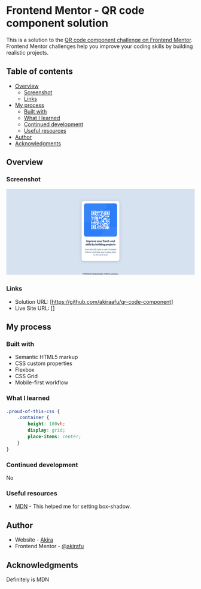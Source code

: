 # Frontend Mentor - QR code component solution

This is a solution to the [QR code component challenge on Frontend Mentor](https://www.frontendmentor.io/challenges/qr-code-component-iux_sIO_H). Frontend Mentor challenges help you improve your coding skills by building realistic projects.

## Table of contents

-   [Overview](#overview)
    -   [Screenshot](#screenshot)
    -   [Links](#links)
-   [My process](#my-process)
    -   [Built with](#built-with)
    -   [What I learned](#what-i-learned)
    -   [Continued development](#continued-development)
    -   [Useful resources](#useful-resources)
-   [Author](#author)
-   [Acknowledgments](#acknowledgments)

## Overview

### Screenshot

![](./screenshot.png)

### Links

-   Solution URL: [https://github.com/akiraafu/qr-code-component]
-   Live Site URL: []

## My process

### Built with

-   Semantic HTML5 markup
-   CSS custom properties
-   Flexbox
-   CSS Grid
-   Mobile-first workflow

### What I learned

```css
.proud-of-this-css {
    .container {
        height: 100vh;
        display: grid;
        place-items: center;
    }
}
```

### Continued development

No

### Useful resources

-   [MDN](https://developer.mozilla.org/en-US/docs/Web/CSS/box-shadow) - This helped me for setting box-shadow.

## Author

-   Website - [Akira](https://github.com/akiraafu)
-   Frontend Mentor - [@akirafu](https://www.frontendmentor.io/profile/yourusername)

## Acknowledgments

Definitely is MDN
